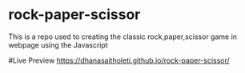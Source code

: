 # rock-paper-scissor
This is a repo used to creating the classic rock,paper,scissor game in webpage using the Javascript

#Live Preview
https://dhanasaitholeti.github.io/rock-paper-scissor/
